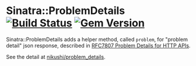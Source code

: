 # Sinatra::ProblemDetails [![Build Status](https://travis-ci.org/nikushi/problem_details.svg?branch=master)](https://travis-ci.org/nikushi/problem_details) [![Gem Version](https://badge.fury.io/rb/problem_details.svg)](https://badge.fury.io/rb/problem_details)

Sinatra::ProblemDetails adds a helper method, called `problem`, for "problem detail" json response,
described in [RFC7807 Problem Details for HTTP APIs](https://tools.ietf.org/html/rfc7807).

See the detail at [nikushi/problem_details](https://github.com/nikushi/problem_details).
